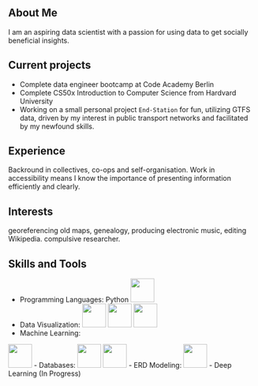 ## About Me

I am an aspiring data scientist with a passion for using data to get socially beneficial insights.

## Current projects
- Complete data engineer bootcamp at Code Academy Berlin
- Complete CS50x Introduction to Computer Science from Hardvard University
- Working on a small personal project `End-Station` for fun, utilizing GTFS data, driven by my interest in public transport networks and facilitated by my newfound skills.

## Experience

Backround in collectives, co-ops and self-organisation. Work in accessibility means I know the importance of presenting information efficiently and clearly. 

## Interests

georeferencing old maps, genealogy, producing electronic music, editing Wikipedia. 
compulsive researcher.

## Skills and Tools

- Programming Languages:
Python <img src="https://upload.wikimedia.org/wikipedia/commons/c/c3/Python-logo-notext.svg" height="48">
- Data Visualization:
<img src="https://upload.wikimedia.org/wikipedia/commons/0/01/Created_with_Matplotlib-logo.svg" height="48"> <img src="https://seaborn.pydata.org/_static/logo-small-lightbg.svg" height="48"> <img src="https://upload.wikimedia.org/wikipedia/commons/4/4a/Tableau_Logo.png" height="48">
- Machine Learning:
<img src="https://upload.wikimedia.org/wikipedia/commons/0/05/Scikit_learn_logo_small.svg" height="48">
- Databases:
<img src="https://upload.wikimedia.org/wikipedia/commons/3/38/SQLite370.svg" height="48"> <img src="https://upload.wikimedia.org/wikipedia/commons/2/29/Postgresql_elephant.svg" height="48">
- ERD Modeling:
<img src="https://www.dbml.org/img/dbml-owl-small.svg" height="48">
- Deep Learning (In Progress)
